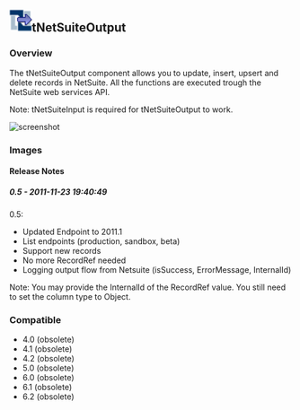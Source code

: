 ## <img src='./logo.jpg' width='40' height='40'>tNetSuiteOutput

### Overview
The tNetSuiteOutput component allows you to update, insert, upsert and delete records in NetSuite. All the functions are executed trough the NetSuite web services API.

Note: tNetSuiteInput is required for tNetSuiteOutput to work.


![screenshot](https://talendforge.org/exchange/tos/upload_tos/extension-419/screenshot.jpg)
### Images




#### Release Notes

##### 0.5 - 2011-11-23 19:40:49
0.5:
- Updated Endpoint to 2011.1
- List endpoints (production, sandbox, beta)
- Support new records
- No more RecordRef needed
- Logging output flow from Netsuite (isSuccess, ErrorMessage, InternalId)

Note:
You may provide the InternalId of the RecordRef value. You still need to set the column type to Object.
### Compatible
 -  4.0 (obsolete)
 -   4.1 (obsolete)
 -   4.2 (obsolete)
 -   5.0 (obsolete)
 -   6.0 (obsolete)
 -   6.1 (obsolete)
 -   6.2 (obsolete)